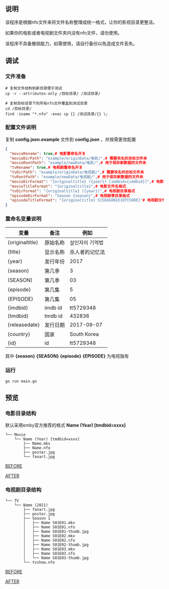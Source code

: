 ## 说明
该程序是根据nfo文件来将文件名称整理成统一格式，让你的影视目录更整洁。

如果你的电影或者电视剧文件夹内没有nfo文件，请勿使用。

该程序不具备撤销能力，如需使用，请自行备份以免造成文件丢失。

## 调试
### 文件准备
```shell
# 复制文件结构到新目录便于测试
cp -r --attributes-only /目标目录/ /测试目录/

# 复制目标目录下的所有nfo文件覆盖到测试目录
cd /目标目录/
find -iname "*.nfo" -exec cp {} /测试目录/{} \;
```
### 配置文件说明
复制 **config.json.example** 文件到 **config.json** ，并按需更改配置
```json
{
  "movieRename": true,# 电影重命名开关
  "movieDirPath": "example/originData/电影/",# 需要改名的目标文件夹
  "movieRootPath": "example/newData/电影/",# 用于保存新数据的文件夹
  "tvRename": true,# 电视剧重命名开关
  "tvDirPath": "example/originData/电视剧/",# 需要改名的目标文件夹
  "tvRootPath": "example/newData/电视剧/",# 用于保存新数据的文件夹
  "movieDirFormat": "{originaltitle} ({year}) [imdbid={imdbid}]",# 电影目录格式(花括号里的为变量)
  "movieTitleFormat": "{originaltitle}",# 电影文件名格式
  "tvDirFormat": "{originaltitle} ({year})",# 电视剧目录格式
  "episodeDirFormat": "Season {season}",# 电视剧季目录格式
  "episodeTitleFormat": "{originaltitle} S{SEASON}E{EPISODE}"# 电视剧文件名格式
}
```
### 重命名变量说明
| 变量 | 备注 | 例如 |
| --- | --- | --- | 
| {originaltitle} | 原始名称 | 살인자의 기억법 |
| {title} | 显示名称 | 杀人者的记忆法 |
| {year} | 发行年份 | 2017 |
| {season} | 第几季 | 3 |
| {SEASON} | 第几季 | 03 |
| {episode} | 第几集 | 5 |
| {EPISODE} | 第几集 | 05 |
| {imdbid} | imdb id | tt5729348 |
| {tmdbid} | tmdb id | 432836 |
| {releasedate} | 发行日期 | 2017-09-07 |
| {country} | 国家 | South Korea |
| {id} | id | tt5729348 |
其中 **{season}** **{SEASON}** **{episode}** **{EPISODE}** 为电视独有

### 运行
```
go run main.go
```
## 预览
### 电影目录结构
默认采用emby官方推荐的格式 **Name (Year) [tmdbid=xxxx]**
```
└── Movie
    └── Name (Year) [tmdbid=xxxx]
        ├── Name.mkv
        ├── Name.nfo
        ├── poster.jpg
        └── fanart.jpg
```

[BEFORE](example/originData/电影目录结构.txt)

[AFTER](example/newData/电影目录结构.txt)

### 电视剧目录结构
```
└── TV
    └── Name (2021)
        ├── fanart.jpg
        ├── poster.jpg
        ├── Season 1
        │   ├── Name S01E01.mkv
        │   ├── Name S01E01.nfo
        │   ├── Name S01E01-thumb.jpg
        │   ├── Name S01E02.mkv
        │   ├── Name S01E02.nfo
        │   ├── Name S01E02-thumb.jpg
        │   ├── Name S01E03.mkv
        │   ├── Name S01E03.nfo
        │   └── Name S01E03-thumb.jpg
        └── tvshow.nfo
```

[BEFORE](example/originData/电视剧目录结构.txt)

[AFTER](example/newData/电视剧目录结构.txt)
